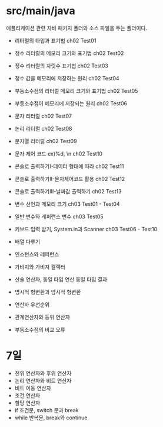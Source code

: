 # src/main/java
애플리케이션 관련 자바 패키지 폴더와 소스 파일을 두는 폴더이다.


- 리터럴의 타입과 표기법                      ch02 Test01
- 정수 리터럴의 메모리 크기와 표기법            ch02 Test02
- 정수 리터럴의 자릿수 표기법                 ch02 Test03
- 정수 값을 메모리에 저장하는 원리             ch02 Test04
- 부동소수점의 리터럴 메모리 크기와 표기법       ch02 Test05
- 부동소수점이 메모리에 저장되는 원리           ch02 Test06

- 문자 리터럴                              ch02 Test07
- 논리 리터럴                              ch02 Test08
- 문자열 리터럴                             ch02 Test09
- 문자 제어 코드 ex)%d, \n                  ch02 Test10
- 콘솔로 출력하기I-데이터 형태에 따라            ch02 Test11
- 콘솔로 출력하기II-문자제어코드 활용            ch02 Test12
- 콘솔로 출력하기III-날짜값 출력하기            ch02 Test13

- 변수 선언과 메모리 크기                      ch03 Test01 - Test04
- 일반 변수와 레퍼런스 변수                    ch03 Test05
- 키보드 입력 받기, System.in과 Scanner      ch03 Test06 - Test10

- 배열 다루기
- 인스턴스와 레퍼런스
- 가비지와 가비지 컬렉터
- 산술 연산자, 동일 타입 연산 동일 타입 결과
- 명시적 형변환과 암시적 형변환
- 연산자 우선순위
- 관계연산자와 등위 연산자
- 부동소수점의 비교 오류

# 7일
- 전위 연산자와 후위 연산자
- 논리 연산자와 비트 연산자
- 비트 이동 연산자
- 조건 연산자
- 할당 연산자
- if 조건문, switch 문과 break
- while 반복문, break와 continue
